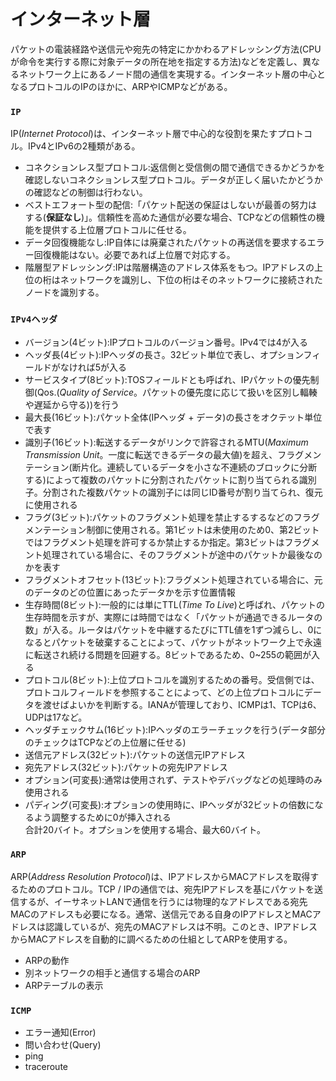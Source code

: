# インターネット層
パケットの電装経路や送信元や宛先の特定にかかわるアドレッシング方法(CPUが命令を実行する際に対象データの所在地を指定する方法)などを定義し、異なるネットワーク上にあるノード間の通信を実現する。インターネット層の中心となるプロトコルのIPのほかに、ARPやICMPなどがある。

### `IP`
IP(*Internet Protocol*)は、インターネット層で中心的な役割を果たすプロトコル。IPv4とIPv6の2種類がある。
- コネクションレス型プロトコル:返信側と受信側の間で通信できるかどうかを確認しないコネクションレス型プロトコル。データが正しく届いたかどうかの確認などの制御は行わない。
- ベストエフォート型の配信:「パケット配送の保証はしないが最善の努力はする(**保証なし**)」。信頼性を高めた通信が必要な場合、TCPなどの信頼性の機能を提供する上位層プロトコルに任せる。
- データ回復機能なし:IP自体には廃棄されたパケットの再送信を要求するエラー回復機能はない。必要であれば上位層で対応する。
- 階層型アドレッシング:IPは階層構造のアドレス体系をもつ。IPアドレスの上位の桁はネットワークを識別し、下位の桁はそのネットワークに接続されたノードを識別する。

### `IPv4ヘッダ`
- バージョン(4ビット):IPプロトコルのバージョン番号。IPv4では4が入る
- ヘッダ長(4ビット):IPヘッダの長さ。32ビット単位で表し、オプションフィールドがなければ5が入る
- サービスタイプ(8ビット):TOSフィールドとも呼ばれ、IPパケットの優先制御(Qos.(*Quality of Service*。パケットの優先度に応じて扱いを区別し輻輳や遅延から守る))を行う
- 最大長(16ビット):パケット全体(IPヘッダ + データ)の長さをオクテット単位で表す
- 識別子(16ビット):転送するデータがリンクで許容されるMTU(*Maximum Transmission Unit*。一度に転送できるデータの最大値)を超え、フラグメンテーション(断片化。連続しているデータを小さな不連続のブロックに分断する)によって複数のパケットに分割されたパケットに割り当てられる識別子。分割された複数パケットの識別子には同じID番号が割り当てられ、復元に使用される
- フラグ(3ビット):パケットのフラグメント処理を禁止するするなどのフラグメンテーション制御に使用される。第1ビットは未使用のため0、第2ビットではフラグメント処理を許可するか禁止するか指定。第3ビットはフラグメント処理されている場合に、そのフラグメントが途中のパケットか最後なのかを表す
- フラグメントオフセット(13ビット):フラグメント処理されている場合に、元のデータのどの位置にあったデータかを示す位置情報
- 生存時間(8ビット):一般的には単にTTL(*Time To Live*)と呼ばれ、パケットの生存時間を示すが、実際には時間ではなく「パケットが通過できるルータの数」が入る。ルータはパケットを中継するたびにTTL値を1ずつ減らし、0になるとパケットを破棄することによって、パケットがネットワーク上で永遠に転送され続ける問題を回避する。8ビットであるため、0~255の範囲が入る
- プロトコル(8ビット):上位プロトコルを識別するための番号。受信側では、プロトコルフィールドを参照することによって、どの上位プロトコルにデータを渡せばよいかを判断する。IANAが管理しており、ICMPは1、TCPは6、UDPは17など。
- ヘッダチェックサム(16ビット):IPヘッダのエラーチェックを行う(データ部分のチェックはTCPなどの上位層に任せる)
- 送信元アドレス(32ビット):パケットの送信元IPアドレス
- 宛先アドレス(32ビット):パケットの宛先IPアドレス
- オプション(可変長):通常は使用されず、テストやデバッグなどの処理時のみ使用される
- パディング(可変長):オプションの使用時に、IPヘッダが32ビットの倍数になるよう調整するために0が挿入される  
合計20バイト。オプションを使用する場合、最大60バイト。

### `ARP`
ARP(*Address Resolution Protocol*)は、IPアドレスからMACアドレスを取得するためのプロトコル。TCP / IPの通信では、宛先IPアドレスを基にパケットを送信するが、イーサネットLANで通信を行うには物理的なアドレスである宛先MACのアドレスも必要になる。通常、送信元である自身のIPアドレスとMACアドレスは認識しているが、宛先のMACアドレスは不明。このとき、IPアドレスからMACアドレスを自動的に調べるための仕組としてARPを使用する。
- ARPの動作
- 別ネットワークの相手と通信する場合のARP
- ARPテーブルの表示

### `ICMP`
- エラー通知(Error)
- 問い合わせ(Query)
- ping
- traceroute
